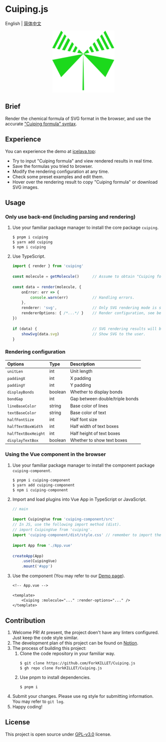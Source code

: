 # Cuiping.js

English | [简体中文](./README.zh-Hans.md)

<p align="center"><img width="200" alt="logo" src="./docs/logo.svg" /></p>

## Brief

Render the chemical formula of SVG format in the browser, and use the accurate ["Cuiping formula" syntax](./docs/syntax.md).

## Experience

You can experience the demo at [icelava.top](https://icelava.top/cuiping.js/):
- Try to input "Cuiping formula" and view rendered results in real time.
- Save the formulas you tried to browser.
- Modify the rendering configuration at any time.
- Check some preset examples and edit them.
- Hover over the rendering result to copy "Cuiping formula" or download SVG images.

## Usage

### Only use back-end (including parsing and rendering)

1. Use your familiar package manager to install the core package `cuiping`.

    ```shell
    $ pnpm i cuiping
    $ yarn add cuiping
    $ npm i cuiping
    ```

2. Use TypeScript.

    ```typescript
    import { render } from 'cuiping'

    const molecule = getMolecule()      // Assume to obtain "Cuiping formula" from user input.

    const data = render(molecule, {
        onError: err => {
            console.warn(err)           // Handling errors.
        },
        renderer: 'svg',                // Only SVG rendering mode is supported currently.
        rendererOptions: { /*...*/ }    // Render configuration, see below.
    })

    if (data) {                         // SVG rendering results will be obtained if there is no error.
        showSvg(data.svg)               // Show SVG to the user.
    }
    ```

### Rendering configuration

| Options             | Type    | Description
|:--------------------|:--------|:-----------
| `unitLen`           | int     | Unit length
| `paddingX`          | int     | X padding
| `paddingY`          | int     | Y padding
| `displayBonds`      | boolean | Whether to display bonds
| `bondGap`           | int     | Gap between double/triple bonds
| `lineBaseColor`     | string  | Base color of lines
| `textBaseColor`     | string  | Base color of text
| `halfFontSize`      | int     | Half font size
| `halfTextBoxWidth`  | int     | Half width of text boxes
| `halfTextBoxHeight` | int     | Half height of text boxes
| `displayTextBox`    | boolean | Whether to show text boxes

### Using the Vue component in the browser

1. Use your familiar package manager to install the component package `cuiping-component`.
    ```shell
    $ pnpm i cuiping-component
    $ yarn add cuiping-component
    $ npm i cuiping-component
    ```

2. Import and load plugins into Vue App in TypeScript or JavaScript.
    ```typescript
    // main

    import CuipingVue from 'cuiping-component/src'
    // In JS, use the following import method (dist).
    // import CuipingVue from 'cuiping'.
    import 'cuiping-component/dist/style.css' // remember to import the style.

    import App from './App.vue'

    createApp(App)
        .use(CuipingVue)
        .mount('#app')
    ```

3. Use the component (You may refer to our [Demo page](./frontend/src/App.vue)).
    ```vue
    <!-- App.vue -->

    <template>
        <Cuiping :molecule="..." :render-options="..." />
    </template>
    ```

## Contribution

1. Welcome PR! At present, the project doen't have any linters configured. Just keep the code style similar.
2. The development plan of this project can be found on [Notion](https://humdrum-zinc-834.notion.site/2b432da8fd0c4fe0adcbb6b459307a89?v=2a44c1c6a88141d7b89429eea437289d).
3. The process of building this project:
    1. Clone the code repository in your familiar way.
        ```shell
        $ git clone https://github.com/ForkKILLET/Cuiping.js
        $ gh repo clone ForkKILLET/Cuiping.js
        ```
    2. Use pnpm to install dependencies.
        ```shell
        $ pnpm i
        ```
4. Submit your changes. Please use ng style for submitting information. You may refer to `git log`.
5. Happy coding!

## License

This project is open source under [GPL-v3.0](./LICENSE) license.

